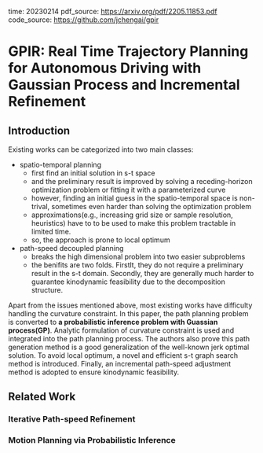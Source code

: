 time: 20230214
pdf_source: https://arxiv.org/pdf/2205.11853.pdf
code_source: https://github.com/jchengai/gpir

# GPIR: Real Time Trajectory Planning for Autonomous Driving with Gaussian Process and Incremental Refinement

## Introduction

Existing works can be categorized into two main classes:
+ spatio-temporal planning
    + first find an initial solution in s-t space
    + and the preliminary result is improved by solving a receding-horizon optimization problem or fitting it with a parameterized curve
    + however, finding an initial guess in the spatio-temporal space is non-trival, sometimes even harder than solving the optimization problem
    + approximations(e.g., increasing grid size or sample resolution, heuristics) have to to be used to make this problem tractable in limited time.
    + so, the approach is prone to local optimum
+ path-speed decoupled planning
    + breaks the high dimensional problem into two easier subproblems
    + the benifits are two folds. Firstlt, they do not require a preliminary result in the s-t domain. Secondly, they are generally much harder to guarantee kinodynamic feasibility due to the decomposition structure.

Apart from the issues mentioned above, most existing works have difficulty handling the curvature constraint. In this paper, the path planning problem is converted to **a probabilistic inference problem with Guassian process(GP)**. Analytic formulation of curvature constraint is used and integrated into the path planning process. The authors also prove this path generation method is a good generalization of the well-known jerk optimal solution. To avoid local optimum, a novel and efficient s-t graph search method is introduced. Finally, an incremental path-speed adjustment method is adopted to ensure kinodynamic feasibility.

## Related Work

### Iterative Path-speed Refinement

### Motion Planning via Probabilistic Inference

